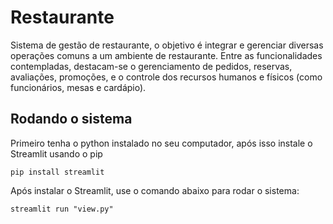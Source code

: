 # Restaurante

Sistema de gestão de restaurante, o objetivo é integrar e gerenciar diversas
operações comuns a um ambiente de restaurante. Entre as funcionalidades contempladas, destacam-se o
gerenciamento de pedidos, reservas, avaliações, promoções, e o controle dos recursos humanos e
físicos (como funcionários, mesas e cardápio).

## Rodando o sistema

Primeiro tenha o python instalado no seu computador, após isso instale o Streamlit usando o pip

```
pip install streamlit
```

Após instalar o Streamlit, use o comando abaixo para rodar o sistema:

```
streamlit run "view.py"
```
